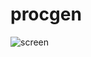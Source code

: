 # procgen

![screen](https://github.com/2150-m/procgen/assets/105925779/a2bcc6fd-31fa-461a-9a0a-3ff067e5cfa6)
